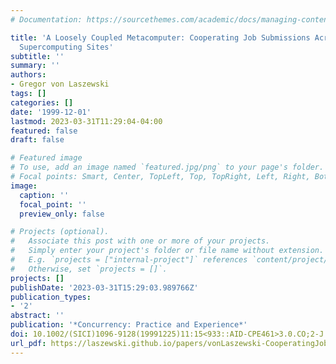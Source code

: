 ```yaml
---
# Documentation: https://sourcethemes.com/academic/docs/managing-content/

title: 'A Loosely Coupled Metacomputer: Cooperating Job Submissions Across Multiple
  Supercomputing Sites'
subtitle: ''
summary: ''
authors:
- Gregor von Laszewski
tags: []
categories: []
date: '1999-12-01'
lastmod: 2023-03-31T11:29:04-04:00
featured: false
draft: false

# Featured image
# To use, add an image named `featured.jpg/png` to your page's folder.
# Focal points: Smart, Center, TopLeft, Top, TopRight, Left, Right, BottomLeft, Bottom, BottomRight.
image:
  caption: ''
  focal_point: ''
  preview_only: false

# Projects (optional).
#   Associate this post with one or more of your projects.
#   Simply enter your project's folder or file name without extension.
#   E.g. `projects = ["internal-project"]` references `content/project/deep-learning/index.md`.
#   Otherwise, set `projects = []`.
projects: []
publishDate: '2023-03-31T15:29:03.989766Z'
publication_types:
- '2'
abstract: ''
publication: '*Concurrency: Practice and Experience*'
doi: 10.1002/(SICI)1096-9128(19991225)11:15<933::AID-CPE461>3.0.CO;2-J
url_pdf: https://laszewski.github.io/papers/vonLaszewski-CooperatingJobs.pdf
---
```

